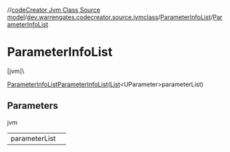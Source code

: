 //[codeCreator Jvm Class Source model](../../../index.md)/[dev.warrengates.codecreator.source.jvmclass](../index.md)/[ParameterInfoList](index.md)/[ParameterInfoList](-parameter-info-list.md)

# ParameterInfoList

[jvm]\

[ParameterInfoList](index.md)[ParameterInfoList](-parameter-info-list.md)([List](https://docs.oracle.com/javase/8/docs/api/java/util/List.html)&lt;UParameter&gt;parameterList)

## Parameters

jvm

| | |
|---|---|
| parameterList |  |
